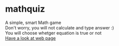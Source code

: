 # mathquiz
A simple, smart Math game<br />
Don't worry, you will not calculate and type answer :)<br />
You will choose whetger equation is true or not<br />
<a href="https://algosquiz.netlify.app/">Have a look at web page</a>
